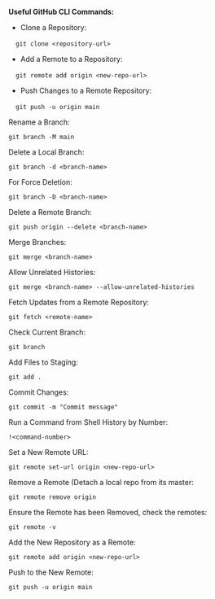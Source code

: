 **Useful GitHub CLI Commands:**

- Clone a Repository:

&emsp;`git clone <repository-url>`

- Add a Remote to a Repository:

&emsp;`git remote add origin <new-repo-url>`

- Push Changes to a Remote Repository:

&emsp;`git push -u origin main`

Rename a Branch:

`git branch -M main`

Delete a Local Branch:

`git branch -d <branch-name>`

For Force Deletion:

`git branch -D <branch-name>`

Delete a Remote Branch:

`git push origin --delete <branch-name>`

Merge Branches:

`git merge <branch-name>`

Allow Unrelated Histories:

`git merge <branch-name> --allow-unrelated-histories`

Fetch Updates from a Remote Repository:

`git fetch <remote-name>`

Check Current Branch:

`git branch`

Add Files to Staging:

`git add .`

Commit Changes:

`git commit -m "Commit message"`

Run a Command from Shell History by Number:

`!<command-number>`

Set a New Remote URL:

`git remote set-url origin <new-repo-url>`

Remove a Remote (Detach a local repo from its master:

`git remote remove origin`

Ensure the Remote has been Removed, check the remotes:

`git remote -v`

Add the New Repository as a Remote:

`git remote add origin <new-repo-url>`

Push to the New Remote:

`git push -u origin main`
